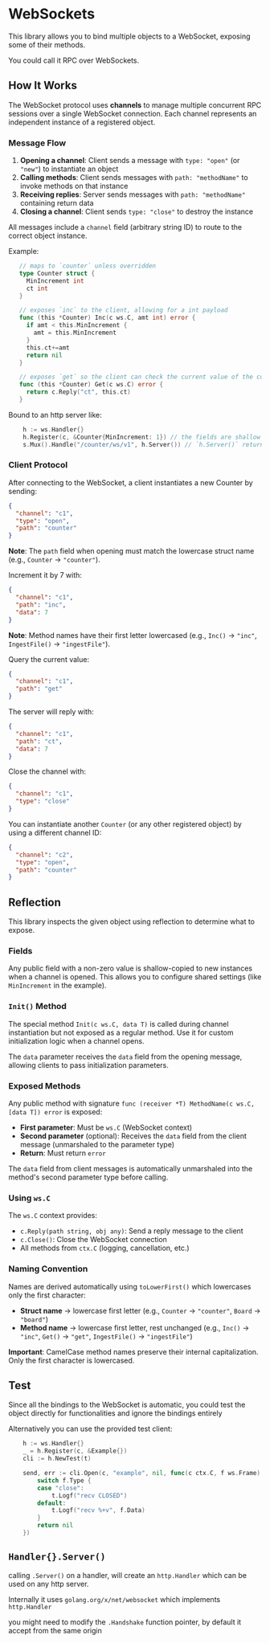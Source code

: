 # WebSockets

This library allows you to bind multiple objects to a WebSocket, exposing some of their methods.

You could call it RPC over WebSockets.

## How It Works

The WebSocket protocol uses **channels** to manage multiple concurrent RPC sessions over a single WebSocket connection. Each channel represents an independent instance of a registered object.

### Message Flow

1. **Opening a channel**: Client sends a message with `type: "open"` (or `"new"`) to instantiate an object
2. **Calling methods**: Client sends messages with `path: "methodName"` to invoke methods on that instance
3. **Receiving replies**: Server sends messages with `path: "methodName"` containing return data
4. **Closing a channel**: Client sends `type: "close"` to destroy the instance

All messages include a `channel` field (arbitrary string ID) to route to the correct object instance.


Example:

```go
   // maps to `counter` unless overridden
   type Counter struct {
     MinIncrement int
     ct int
   }

   // exposes `inc` to the client, allowing for a int payload
   func (this *Counter) Inc(c ws.C, amt int) error {
     if amt < this.MinIncrement {
       amt = this.MinIncrement
     }
     this.ct+=amt
     return nil
   }

   // exposes `get` so the client can check the current value of the counter
   func (this *Counter) Get(c ws.C) error {
     return c.Reply("ct", this.ct)
   }
```   

Bound to an http server like:

```go
	h := ws.Handler{}
	h.Register(c, &Counter{MinIncrement: 1}) // the fields are shallow copied into any new instance
	s.Mux().Handle("/counter/ws/v1", h.Server()) // `h.Server()` returns an http.Handler
```

### Client Protocol

After connecting to the WebSocket, a client instantiates a new Counter by sending:

```json
{
  "channel": "c1",
  "type": "open",
  "path": "counter"
}
```

**Note**: The `path` field when opening must match the lowercase struct name (e.g., `Counter` → `"counter"`).

Increment it by 7 with:

```json
{
  "channel": "c1",
  "path": "inc",
  "data": 7
}
```

**Note**: Method names have their first letter lowercased (e.g., `Inc()` → `"inc"`, `IngestFile()` → `"ingestFile"`).

Query the current value:

```json
{
  "channel": "c1",
  "path": "get"
}
```

The server will reply with:

```json
{
  "channel": "c1",
  "path": "ct",
  "data": 7
}
```

Close the channel with:

```json
{
  "channel": "c1",
  "type": "close"
}
```

You can instantiate another `Counter` (or any other registered object) by using a different channel ID:

```json
{
  "channel": "c2",
  "type": "open",
  "path": "counter"
}
```

## Reflection

This library inspects the given object using reflection to determine what to expose.

### Fields

Any public field with a non-zero value is shallow-copied to new instances when a channel is opened. This allows you to configure shared settings (like `MinIncrement` in the example).

### `Init()` Method

The special method `Init(c ws.C, data T)` is called during channel instantiation but not exposed as a regular method. Use it for custom initialization logic when a channel opens.

The `data` parameter receives the `data` field from the opening message, allowing clients to pass initialization parameters.

### Exposed Methods

Any public method with signature `func (receiver *T) MethodName(c ws.C, [data T]) error` is exposed:

- **First parameter**: Must be `ws.C` (WebSocket context)
- **Second parameter** (optional): Receives the `data` field from the client message (unmarshaled to the parameter type)
- **Return**: Must return `error`

The `data` field from client messages is automatically unmarshaled into the method's second parameter type before calling.

### Using `ws.C`

The `ws.C` context provides:
- `c.Reply(path string, obj any)`: Send a reply message to the client
- `c.Close()`: Close the WebSocket connection
- All methods from `ctx.C` (logging, cancellation, etc.)

### Naming Convention

Names are derived automatically using `toLowerFirst()` which lowercases only the first character:
- **Struct name** → lowercase first letter (e.g., `Counter` → `"counter"`, `Board` → `"board"`)
- **Method name** → lowercase first letter, rest unchanged (e.g., `Inc()` → `"inc"`, `Get()` → `"get"`, `IngestFile()` → `"ingestFile"`)

**Important**: CamelCase method names preserve their internal capitalization. Only the first character is lowercased.


## Test

Since all the bindings to the WebSocket is automatic, you could test the object directly for functionalities and ignore the bindings entirely

Alternatively you can use the provided test client:

```go
	h := ws.Handler{}
	_ = h.Register(c, &Example{})
	cli := h.NewTest(t)

	send, err := cli.Open(c, "example", nil, func(c ctx.C, f ws.Frame) error {
		switch f.Type {
		case "close":
			t.Logf("recv CLOSED")
		default:
			t.Logf("recv %+v", f.Data)
		}
		return nil
	})
```

## `Handler{}.Server()`

calling `.Server()` on a handler, will create an `http.Handler` which can be used on any http server.

Internally it uses `golang.org/x/net/websocket` which implements `http.Handler`

you might need to modify the `.Handshake` function pointer, by default it accept from the same origin
